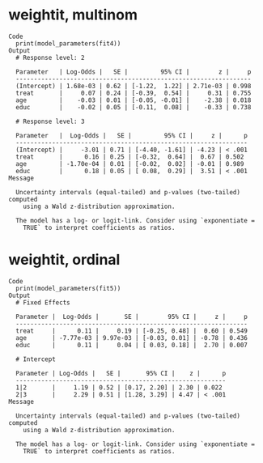 # weightit, multinom

    Code
      print(model_parameters(fit4))
    Output
      # Response level: 2
      
      Parameter   | Log-Odds |   SE |         95% CI |        z |     p
      -----------------------------------------------------------------
      (Intercept) | 1.68e-03 | 0.62 | [-1.22,  1.22] | 2.71e-03 | 0.998
      treat       |     0.07 | 0.24 | [-0.39,  0.54] |     0.31 | 0.755
      age         |    -0.03 | 0.01 | [-0.05, -0.01] |    -2.38 | 0.018
      educ        |    -0.02 | 0.05 | [-0.11,  0.08] |    -0.33 | 0.738
      
      # Response level: 3
      
      Parameter   |  Log-Odds |   SE |         95% CI |     z |      p
      ----------------------------------------------------------------
      (Intercept) |     -3.01 | 0.71 | [-4.40, -1.61] | -4.23 | < .001
      treat       |      0.16 | 0.25 | [-0.32,  0.64] |  0.67 | 0.502 
      age         | -1.70e-04 | 0.01 | [-0.02,  0.02] | -0.01 | 0.989 
      educ        |      0.18 | 0.05 | [ 0.08,  0.29] |  3.51 | < .001
    Message
      
      Uncertainty intervals (equal-tailed) and p-values (two-tailed) computed
        using a Wald z-distribution approximation.
      
      The model has a log- or logit-link. Consider using `exponentiate =
        TRUE` to interpret coefficients as ratios.

# weightit, ordinal

    Code
      print(model_parameters(fit5))
    Output
      # Fixed Effects
      
      Parameter |  Log-Odds |       SE |        95% CI |     z |     p
      ----------------------------------------------------------------
      treat     |      0.11 |     0.19 | [-0.25, 0.48] |  0.60 | 0.549
      age       | -7.77e-03 | 9.97e-03 | [-0.03, 0.01] | -0.78 | 0.436
      educ      |      0.11 |     0.04 | [ 0.03, 0.18] |  2.70 | 0.007
      
      # Intercept
      
      Parameter | Log-Odds |   SE |       95% CI |    z |      p
      ----------------------------------------------------------
      1|2       |     1.19 | 0.52 | [0.17, 2.20] | 2.30 | 0.022 
      2|3       |     2.29 | 0.51 | [1.28, 3.29] | 4.47 | < .001
    Message
      
      Uncertainty intervals (equal-tailed) and p-values (two-tailed) computed
        using a Wald z-distribution approximation.
      
      The model has a log- or logit-link. Consider using `exponentiate =
        TRUE` to interpret coefficients as ratios.

